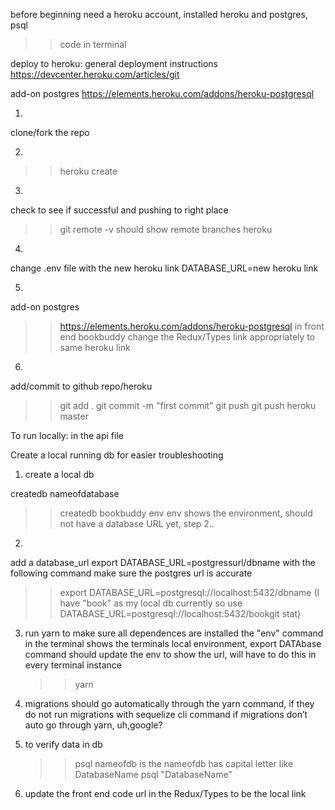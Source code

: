 before beginning need a heroku account, installed heroku and postgres, psql

> > code in terminal

deploy to heroku:
general deployment instructions
https://devcenter.heroku.com/articles/git

add-on postgres
https://elements.heroku.com/addons/heroku-postgresql

1.
clone/fork the repo

2.

> > heroku create

3.
check to see if successful and pushing to right place

> > git remote -v
> > should show remote branches heroku

4.
change .env file with the new heroku link DATABASE_URL=new heroku link

5.
add-on postgres

> > https://elements.heroku.com/addons/heroku-postgresql
> > in front end bookbuddy
> > change the Redux/Types link appropriately to same heroku link

6.

add/commit to github repo/heroku

> > git add .
> > git commit -m "first commit"
> > git push
> > git push heroku master

To run locally:
in the api file

Create a local running db for easier troubleshooting

1. create a local db

createdb nameofdatabase

> > createdb bookbuddy
> > env
> > env shows the environment, should not have a database URL yet, step 2..

2.
add a database_url
export DATABASE_URL=postgressurl/dbname with the following command make sure the postgres url is accurate

> > export DATABASE_URL=postgresql://localhost:5432/dbname
> > (I have "book" as my local db currently so use DATABASE_URL=postgresql://localhost:5432/bookgit stat)

3. run yarn to make sure all dependences are installed
   the "env" command in the terminal shows the terminals local environment, export DATAbase command should
   update the env to show the url, will have to do this in every terminal instance

   > > yarn

4. migrations should go automatically through the yarn command, if they do not
   run migrations with sequelize cli command if migrations don’t auto go through yarn, uh,google?

5. to verify data in db

   > > psql nameofdb
   > > is the nameofdb has capital letter like DatabaseName
   > > psql "DatabaseName"

6. update the front end code url in the Redux/Types to be the local link
